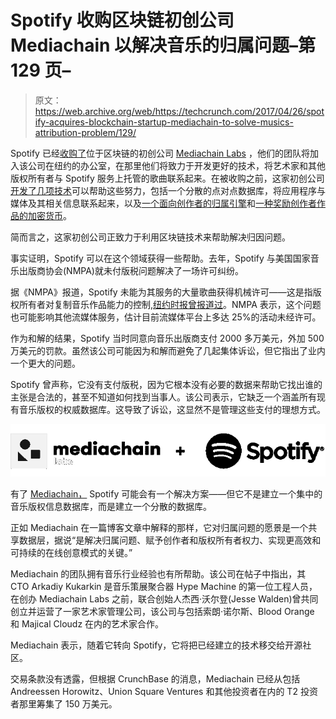# Spotify 收购区块链初创公司 Mediachain 以解决音乐的归属问题–第 129 页–

> 原文：<https://web.archive.org/web/https://techcrunch.com/2017/04/26/spotify-acquires-blockchain-startup-mediachain-to-solve-musics-attribution-problem/129/>

Spotify 已经[收购了](https://web.archive.org/web/20200217173945/https://press.spotify.com/us/2017/04/26/spotify-acquires-mediachain-labs/)位于区块链的初创公司 [Mediachain Labs](https://web.archive.org/web/20200217173945/http://www.mediachain.io/) ，他们的团队将加入该公司在纽约的办公室，在那里他们将致力于开发更好的技术，将艺术家和其他版权所有者与 Spotify 服务上托管的歌曲联系起来。在被收购之前，这家初创公司[开发了几项技术](https://web.archive.org/web/20200217173945/https://beta.techcrunch.com/2016/06/01/mediachain-enivisions-a-blockchain-based-tool-for-identifying-artists-work-across-the-internet/)可以帮助这些努力，包括一个分散的点对点数据库，将应用程序与媒体及其相关信息联系起来，以及[一个面向创作者的归属引擎](https://web.archive.org/web/20200217173945/https://blog.mediachain.io/introducing-mediachain-attribution-engine-2dc1ea6aa31f)和[一种奖励创作者作品的加密货币](https://web.archive.org/web/20200217173945/https://blog.mediachain.io/a-new-cryptocurrency-to-reward-creative-commons-creators-e41e1791c4c0#.tknedqimv)。

简而言之，这家初创公司正致力于利用区块链技术来帮助解决归因问题。

事实证明，Spotify 可以在这个领域获得一些帮助。去年，Spotify 与美国国家音乐出版商协会(NMPA)就未付版税问题解决了一场许可纠纷。

据《NMPA》报道，Spotify 未能为其服务的大量歌曲获得机械许可——这是指版权所有者对复制音乐作品能力的控制,[纽约时报曾报道过](https://web.archive.org/web/20200217173945/https://www.nytimes.com/2016/03/18/business/media/spotify-reaches-settlement-with-publishers-in-licensing-dispute.html?_r=0)。NMPA 表示，这个问题也可能影响其他流媒体服务，估计目前流媒体平台上多达 25%的活动未经许可。

作为和解的结果，Spotify 当时同意向音乐出版商支付 2000 多万美元，外加 500 万美元的罚款。虽然该公司可能因为和解而避免了几起集体诉讼，但它指出了业内一个更大的问题。

Spotify 曾声称，它没有支付版税，因为它根本没有必要的数据来帮助它找出谁的主张是合法的，甚至不知道如何找到当事人。该公司表示，它缺乏一个涵盖所有现有音乐版权的权威数据库。这导致了诉讼，这显然不是管理这些支付的理想方式。

![](img/708d7861be2c3ba41a2d23497e232f93.png)

有了 [Mediachain，](https://web.archive.org/web/20200217173945/https://crunchbase.com/organization/mediachain) Spotify 可能会有一个解决方案——但它不是建立一个集中的音乐版权信息数据库，而是建立一个分散的数据库。

正如 Mediachain 在一篇博客文章中解释的那样，它对归属问题的愿景是一个共享数据层，据说“是解决归属问题、赋予创作者和版权所有者权力、实现更高效和可持续的在线创意模式的关键。”

Mediachain 的团队拥有音乐行业经验也有所帮助。该公司在帖子中指出，其 CTO Arkadiy Kukarkin 是音乐策展聚合器 Hype Machine 的第一位工程人员，在创办 Mediachain Labs 之前，联合创始人杰西·沃尔登(Jesse Walden)曾共同创立并运营了一家艺术家管理公司，该公司与包括索朗·诺尔斯、Blood Orange 和 Majical Cloudz 在内的艺术家合作。

Mediachain 表示，随着它转向 Spotify，它将把已经建立的技术移交给开源社区。

交易条款没有透露，但根据 CrunchBase 的消息，Mediachain 已经从包括 Andreessen Horowitz、Union Square Ventures 和其他投资者在内的 T2 投资者那里筹集了 150 万美元。